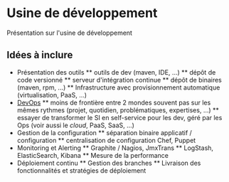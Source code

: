 Usine de développement
==================

Présentation sur l'usine de développement

## Idées à inclure

* Présentation des outils 
** outils de dev (maven, IDE, ...)
** dépôt de code versionné
** serveur d'intégration continue
** dépôt de binaires (maven, rpm, ...)
** Infrastructure avec provisionnement automatique (virtualisation, PaaS, ...)
* [DevOps](http://techtrends.xebia.fr/#tabs-2)
** moins de frontière entre 2 mondes souvent pas sur les mêmes rythmes (projet, quotidien, problématiques, expertises, ...)
** essayer de transformer le SI en self-service pour les dev, géré par les Ops (voir aussi le _cloud_, PaaS, SaaS, ...)
* Gestion de la configuration
** séparation binaire applicatif / configuration
** centralisation de configuration Chef, Puppet
* Monitoring et Alerting
** Graphite / Nagios, JmxTrans
** LogStash, ElasticSearch, Kibana
** Mesure de la performance
* Déploiement continu
** Gestion des branches
** Livraison des fonctionnalités et stratégies de déploiement

